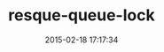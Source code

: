 ---
layout: post
title:  "resque-queue-lock"
repo:   "mashion/resque-queue-lock"
date:   2015-02-18 17:17:34
gemurl: http://github.com/mashion/resque-queue-lock
---